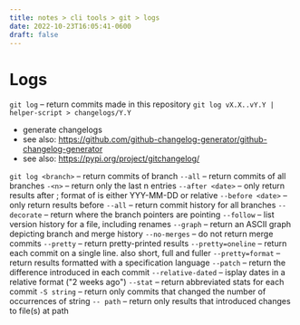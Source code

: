 ```yaml
---
title: notes > cli tools > git > logs
date: 2022-10-23T16:05:41-0600
draft: false
---
```

# Logs
`git log` – return commits made in this repository
`git log vX.X..vY.Y | helper-script > changelogs/Y.Y`
- generate changelogs
- see also: <https://github.com/github-changelog-generator/github-changelog-generator>
- see also: <https://pypi.org/project/gitchangelog/>

`git log <branch>` – return commits of branch
`--all` – return commits of all branches
`-<n>` – return only the last n entries
`--after <date>` – only return results after <date>; format of <date> is either YYY-MM-DD or relative
`--before <date>` – only return results before <date>
`--all` – return commit history for all branches
`--decorate` – return where the branch pointers are pointing
`--follow` – list version history for a file, including renames
`--graph` – return an ASCII graph depicting branch and merge history
`--no-merges` – do not return merge commits
`--pretty` – return pretty-printed results
`--pretty=oneline` – return each commit on a single line. also short, full and fuller
`--pretty=format` – return results formatted with a specification language
`--patch` – return the difference introduced in each commit
`--relative-dated` – isplay dates in a relative format ("2 weeks ago")
`--stat` – return abbreviated stats for each commit
`-S string` – return only commits that changed the number of occurrences of string
`-- path` – return only results that introduced changes to file(s) at path
